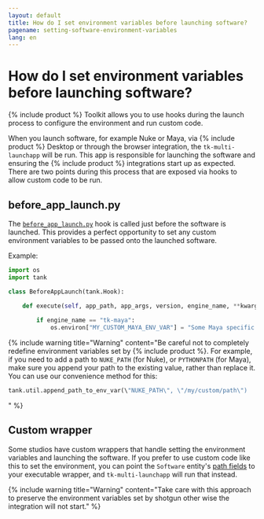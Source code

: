```yaml
---
layout: default
title: How do I set environment variables before launching software?
pagename: setting-software-environment-variables
lang: en
---
```


# How do I set environment variables before launching software?

{% include product %} Toolkit allows you to use hooks during the launch process to configure the environment and run custom code.

When you launch software, for example Nuke or Maya, via {% include product %} Desktop or through the browser integration, the `tk-multi-launchapp` will be run.
This app is responsible for launching the software and ensuring the {% include product %} integrations start up as expected. There are two points during this process that are exposed via hooks to allow custom code to be run.

## before_app_launch.py

The [`before_app_launch.py`](https://github.com/shotgunsoftware/tk-multi-launchapp/blob/6a884aa144851148e8369e9f35a2471087f98d16/hooks/before_app_launch.py) hook is called just before the software is launched. 
This provides a perfect opportunity to set any custom environment variables to be passed onto the launched software.

Example:

```python
import os
import tank

class BeforeAppLaunch(tank.Hook):

    def execute(self, app_path, app_args, version, engine_name, **kwargs):
        
        if engine_name == "tk-maya":
            os.environ["MY_CUSTOM_MAYA_ENV_VAR"] = "Some Maya specific setting"
```

{% include warning title="Warning" content="Be careful not to completely redefine environment variables set by {% include product %}. 
For example, if you need to add a path to `NUKE_PATH` (for Nuke), or `PYTHONPATH` (for Maya), make sure you append your path to the existing value, rather than replace it.
You can use our convenience method for this:

```python
tank.util.append_path_to_env_var(\"NUKE_PATH\", \"/my/custom/path\")
```
" %}

## Custom wrapper

Some studios have custom wrappers that handle setting the environment variables and launching the software. 
If you prefer to use custom code like this to set the environment, you can point the `Software` entity's [path fields](https://support.shotgunsoftware.com/hc/en-us/articles/115000067493-Integrations-Admin-Guide#Example:%20Add%20your%20own%20Software) to your executable wrapper, and `tk-multi-launchapp` will run that instead.

{% include warning title="Warning" content="Take care with this approach to preserve the environment variables set by shotgun other wise the integration will not start." %}